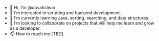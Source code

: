 - 👋 Hi, I’m @dovahclean
- 👀 I’m interested in scripting and backend development.
- 🌱 I’m currently learning Java, sorting, searching, and data structures.
- 💞️ I’m looking to collaborate on projects that will help me learn and grow as a developer.
- 📫 How to reach me [TBD]

<!---
dylan-moshier/dylan-moshier is a ✨ special ✨ repository because its `README.md` (this file) appears on your GitHub profile.
You can click the Preview link to take a look at your changes.
--->
